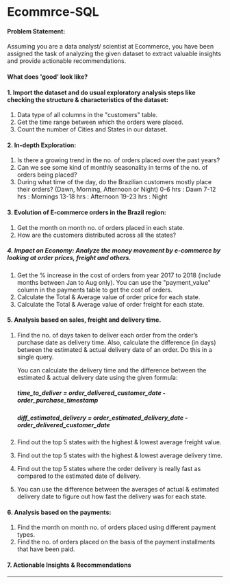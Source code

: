 # Ecommrce-SQL

#### Problem Statement:

Assuming you are a data analyst/ scientist at Ecommerce, you have been assigned the task of analyzing the given dataset to extract valuable insights and provide actionable recommendations.

#### What does 'good' look like?

#### 1. Import the dataset and do usual exploratory analysis steps like checking the structure & characteristics of the dataset:
  1. Data type of all columns in the "customers" table.
  2. Get the time range between which the orders were placed.
  3. Count the number of Cities and States in our dataset.
#### 2. In-depth Exploration:
  1. Is there a growing trend in the no. of orders placed over the past years?
  2. Can we see some kind of monthly seasonality in terms of the no. of orders being placed?
  3. During what time of the day, do the Brazilian customers mostly place their orders? (Dawn, Morning, Afternoon or Night)
    0-6 hrs : Dawn
    7-12 hrs : Mornings
    13-18 hrs : Afternoon
    19-23 hrs : Night
#### 3. Evolution of E-commerce orders in the Brazil region:
  1. Get the month on month no. of orders placed in each state.
  2. How are the customers distributed across all the states?
##### 4. Impact on Economy: Analyze the money movement by e-commerce by looking at order prices, freight and others.
  1. Get the % increase in the cost of orders from year 2017 to 2018 (include months between Jan to Aug only). You can use the "payment_value" column in the             payments table to get the cost of orders.
  2. Calculate the Total & Average value of order price for each state.
  3. Calculate the Total & Average value of order freight for each state.
#### 5. Analysis based on sales, freight and delivery time.
  1. Find the no. of days taken to deliver each order from the order’s purchase date as delivery time. Also, calculate the difference (in days) between the              estimated & actual delivery date of an order. Do this in a single query.

     You can calculate the delivery time and the difference between the estimated & actual delivery date using the given formula:
     ##### time_to_deliver = order_delivered_customer_date - order_purchase_timestamp
     ##### diff_estimated_delivery = order_estimated_delivery_date - order_delivered_customer_date
  2. Find out the top 5 states with the highest & lowest average freight value.
  3. Find out the top 5 states with the highest & lowest average delivery time.
  4. Find out the top 5 states where the order delivery is really fast as compared to the estimated date of delivery.
  5. You can use the difference between the averages of actual & estimated delivery date to figure out how fast the delivery was for each state.
#### 6. Analysis based on the payments:
  1. Find the month on month no. of orders placed using different payment types.
  2. Find the no. of orders placed on the basis of the payment installments that have been paid.
#### 7. Actionable Insights & Recommendations
___________________________________________________________________________________________________________

